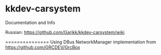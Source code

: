 # kkdev-carsystem
Documentation and Info

Russian:
https://github.com/Garikk/kkdev-carsystem/wiki


===============
Using DBus NetworkManager implementation from
https://github.com/GRCDEV/GrcBox
